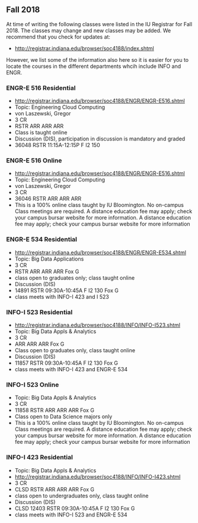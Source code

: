 Fall 2018
---------

At time of writing the following classes were listed in the IU
Registrar for Fall 2018. The classes may change and new classes may be
added. We recommend that you check for updates at:

* <http://registrar.indiana.edu/browser/soc4188/index.shtml>

However, we list some of the information also here so it is easier for
you to locate the courses in the different departments whcih include
INFO and ENGR.

### ENGR-E 516 Residential

- <http://registrar.indiana.edu/browser/soc4188/ENGR/ENGR-E516.shtml>
- Topic: Engineering Cloud Computing
- von Laszewski, Gregor
- 3 CR
- RSTR ARR ARR ARR
- Class is taught online
- Discussion (DIS), participation in discussion is mandatory and
  graded
- 36048 RSTR 11:15A-12:15P F I2 150

### ENGR-E 516 Online

- <http://registrar.indiana.edu/browser/soc4188/ENGR/ENGR-E516.shtml>
-   Topic: Engineering Cloud Computing
-   von Laszewski, Gregor
-   3 CR
-   36046 RSTR ARR ARR ARR
-   This is a 100% online class taught by IU Bloomington. No on-campus
    Class meetings are required. A distance education fee may apply;
    check your campus bursar website for more information. A distance
    education fee may apply; check your campus bursar website for more
    information

### ENGR-E 534 Residential

-   <http://registrar.indiana.edu/browser/soc4188/ENGR/ENGR-E534.shtml>
-   Topic: Big Data Applications
-   3 CR
-   RSTR ARR ARR ARR Fox G
-   class open to graduates only; class taught online
-   Discussion (DIS)
-   14891 RSTR 09:30A-10:45A F I2 130 Fox G
-   class meets with INFO-I 423 and I 523

### INFO-I 523 Residential

-   <http://registrar.indiana.edu/browser/soc4188/INFO/INFO-I523.shtml>
-   Topic: Big Data Appls & Analytics
-   3 CR
-   ARR ARR ARR Fox G
-   Class open to graduates only, class taught online
-   Discussion (DIS)
-   11857 RSTR 09:30A-10:45A F I2 130 Fox G
-   class meets with INFO-I 423 and ENGR-E 534

### INFO-I 523 Online

-   Topic: Big Data Appls & Analytics
-   3 CR
-   11858 RSTR ARR ARR ARR Fox G
-   Class open to Data Science majors only
-   This is a 100% online class taught by IU Bloomington. No on-campus
    Class meetings are required. A distance education fee may apply;
    check your campus bursar website for more information. A distance
    education fee may apply; check your campus bursar website for more
    information

### INFO-I 423 Residential

-   Topic: Big Data Appls & Analytics
-   <http://registrar.indiana.edu/browser/soc4188/INFO/INFO-I423.shtml>
-   3 CR
-   CLSD RSTR ARR ARR ARR Fox G
-   class open to undergraduates only, class taught online
-   Discussion (DIS)
-   CLSD 12403 RSTR 09:30A-10:45A F I2 130 Fox G
-   class meets with INFO-I 523 and ENGR-E 534

